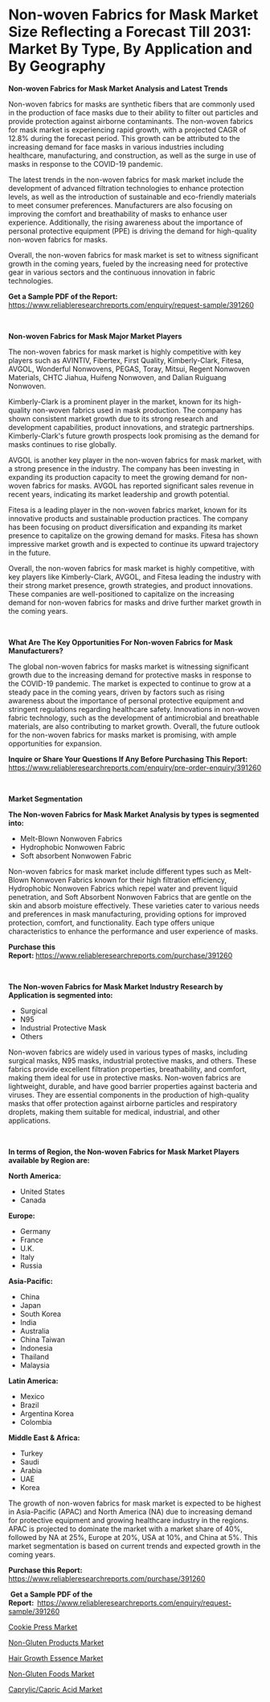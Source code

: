 <p><h1>Non-woven Fabrics for Mask Market Size Reflecting a Forecast Till 2031: Market By Type, By Application and By Geography</h1></p><p><strong>Non-woven Fabrics for Mask Market Analysis and Latest Trends</strong></p>
<p><p>Non-woven fabrics for masks are synthetic fibers that are commonly used in the production of face masks due to their ability to filter out particles and provide protection against airborne contaminants. The non-woven fabrics for mask market is experiencing rapid growth, with a projected CAGR of 12.8% during the forecast period. This growth can be attributed to the increasing demand for face masks in various industries including healthcare, manufacturing, and construction, as well as the surge in use of masks in response to the COVID-19 pandemic.</p><p>The latest trends in the non-woven fabrics for mask market include the development of advanced filtration technologies to enhance protection levels, as well as the introduction of sustainable and eco-friendly materials to meet consumer preferences. Manufacturers are also focusing on improving the comfort and breathability of masks to enhance user experience. Additionally, the rising awareness about the importance of personal protective equipment (PPE) is driving the demand for high-quality non-woven fabrics for masks.</p><p>Overall, the non-woven fabrics for mask market is set to witness significant growth in the coming years, fueled by the increasing need for protective gear in various sectors and the continuous innovation in fabric technologies.</p></p>
<p><strong>Get a Sample PDF of the Report:&nbsp;</strong> <a href="https://www.reliableresearchreports.com/enquiry/request-sample/391260">https://www.reliableresearchreports.com/enquiry/request-sample/391260</a></p>
<p>&nbsp;</p>
<p><strong>Non-woven Fabrics for Mask Major Market Players</strong></p>
<p><p>The non-woven fabrics for mask market is highly competitive with key players such as AVINTIV, Fibertex, First Quality, Kimberly-Clark, Fitesa, AVGOL, Wonderful Nonwovens, PEGAS, Toray, Mitsui, Regent Nonwoven Materials, CHTC Jiahua, Huifeng Nonwoven, and Dalian Ruiguang Nonwoven.</p><p>Kimberly-Clark is a prominent player in the market, known for its high-quality non-woven fabrics used in mask production. The company has shown consistent market growth due to its strong research and development capabilities, product innovations, and strategic partnerships. Kimberly-Clark's future growth prospects look promising as the demand for masks continues to rise globally.</p><p>AVGOL is another key player in the non-woven fabrics for mask market, with a strong presence in the industry. The company has been investing in expanding its production capacity to meet the growing demand for non-woven fabrics for masks. AVGOL has reported significant sales revenue in recent years, indicating its market leadership and growth potential.</p><p>Fitesa is a leading player in the non-woven fabrics market, known for its innovative products and sustainable production practices. The company has been focusing on product diversification and expanding its market presence to capitalize on the growing demand for masks. Fitesa has shown impressive market growth and is expected to continue its upward trajectory in the future.</p><p>Overall, the non-woven fabrics for mask market is highly competitive, with key players like Kimberly-Clark, AVGOL, and Fitesa leading the industry with their strong market presence, growth strategies, and product innovations. These companies are well-positioned to capitalize on the increasing demand for non-woven fabrics for masks and drive further market growth in the coming years.</p></p>
<p>&nbsp;</p>
<p><strong>What Are The Key Opportunities For Non-woven Fabrics for Mask Manufacturers?</strong></p>
<p><p>The global non-woven fabrics for masks market is witnessing significant growth due to the increasing demand for protective masks in response to the COVID-19 pandemic. The market is expected to continue to grow at a steady pace in the coming years, driven by factors such as rising awareness about the importance of personal protective equipment and stringent regulations regarding healthcare safety. Innovations in non-woven fabric technology, such as the development of antimicrobial and breathable materials, are also contributing to market growth. Overall, the future outlook for the non-woven fabrics for masks market is promising, with ample opportunities for expansion.</p></p>
<p><strong>Inquire or Share Your Questions If Any Before Purchasing This Report:</strong> <a href="https://www.reliableresearchreports.com/enquiry/pre-order-enquiry/391260">https://www.reliableresearchreports.com/enquiry/pre-order-enquiry/391260</a></p>
<p>&nbsp;</p>
<p><strong>Market Segmentation</strong></p>
<p><strong>The Non-woven Fabrics for Mask Market Analysis by types is segmented into:</strong></p>
<p><ul><li>Melt-Blown Nonwoven Fabrics</li><li>Hydrophobic Nonwowen Fabric</li><li>Soft absorbent Nonwowen Fabric</li></ul></p>
<p><p>Non-woven fabrics for mask market include different types such as Melt-Blown Nonwoven Fabrics known for their high filtration efficiency, Hydrophobic Nonwoven Fabrics which repel water and prevent liquid penetration, and Soft Absorbent Nonwoven Fabrics that are gentle on the skin and absorb moisture effectively. These varieties cater to various needs and preferences in mask manufacturing, providing options for improved protection, comfort, and functionality. Each type offers unique characteristics to enhance the performance and user experience of masks.</p></p>
<p><strong>Purchase this Report:&nbsp;</strong><a href="https://www.reliableresearchreports.com/purchase/391260">https://www.reliableresearchreports.com/purchase/391260</a></p>
<p>&nbsp;</p>
<p><strong>The Non-woven Fabrics for Mask Market Industry Research by Application is segmented into:</strong></p>
<p><ul><li>Surgical</li><li>N95</li><li>Industrial Protective Mask</li><li>Others</li></ul></p>
<p><p>Non-woven fabrics are widely used in various types of masks, including surgical masks, N95 masks, industrial protective masks, and others. These fabrics provide excellent filtration properties, breathability, and comfort, making them ideal for use in protective masks. Non-woven fabrics are lightweight, durable, and have good barrier properties against bacteria and viruses. They are essential components in the production of high-quality masks that offer protection against airborne particles and respiratory droplets, making them suitable for medical, industrial, and other applications.</p></p>
<p>&nbsp;</p>
<p><strong>In terms of Region, the Non-woven Fabrics for Mask Market Players available by Region are:</strong></p>
<p>
    <p> <strong> North America: </strong>
        <ul>
            <li>United States</li>
            <li>Canada</li>
        </ul>
        </p> 
    <p> <strong> Europe: </strong>
        <ul>
            <li>Germany</li>
            <li>France</li>
            <li>U.K.</li>
            <li>Italy</li>
            <li>Russia</li>
        </ul>
        </p> 
    <p> <strong> Asia-Pacific: </strong>
        <ul>
            <li>China</li>
            <li>Japan</li>
            <li>South Korea</li>
            <li>India</li>
            <li>Australia</li>
            <li>China Taiwan</li>
            <li>Indonesia</li>
            <li>Thailand</li>
            <li>Malaysia</li>
        </ul>
        </p> 
    <p> <strong> Latin America: </strong>
        <ul>
            <li>Mexico</li>
            <li>Brazil</li>
            <li>Argentina Korea</li>
            <li>Colombia</li>
        </ul>
        </p> 
    <p> <strong> Middle East & Africa: </strong>
        <ul>
            <li>Turkey</li>
            <li>Saudi</li>
            <li>Arabia</li>
            <li>UAE</li>
            <li>Korea</li>
        </ul>
    </p>
    </p>
<p><p>The growth of non-woven fabrics for mask market is expected to be highest in Asia-Pacific (APAC) and North America (NA) due to increasing demand for protective equipment and growing healthcare industry in the regions. APAC is projected to dominate the market with a market share of 40%, followed by NA at 25%, Europe at 20%, USA at 10%, and China at 5%. This market segmentation is based on current trends and expected growth in the coming years.</p></p>
<p><strong>Purchase this Report: </strong><a href="https://www.reliableresearchreports.com/purchase/391260">https://www.reliableresearchreports.com/purchase/391260</a></p>
<p>&nbsp;<strong>Get a Sample PDF of the Report:&nbsp;&nbsp;</strong><a href="https://www.reliableresearchreports.com/enquiry/request-sample/391260">https://www.reliableresearchreports.com/enquiry/request-sample/391260</a></p>
<p><strong></strong></p>
<p><p><a href="https://view.publitas.com/reportprime-1/cookie-press-market-provides-detailed-segmentation-of-this-market-based-on-type-application-and-region-and-forecast-for-the-period-from-2024-2031/">Cookie Press Market</a></p><p><a href="https://full-wildebeest-80b.notion.site/Insights-into-Non-Gluten-Products-Market-Size-Analysing-Market-Share-Trends-and-Growth-from-2024--adb382b669ff486bbacf3e73d80eea04">Non-Gluten Products Market</a></p><p><a href="https://view.publitas.com/reportprime-1/hair-growth-essence-market-research-report-reveals-the-latest-trends-and-opportunities-of-this-market-for-period-from-2024-2031/">Hair Growth Essence Market</a></p><p><a href="https://flame-sidecar-702.notion.site/Non-Gluten-Foods-Market-Size-Reflecting-a-Forecast-Till-2031-Market-By-Type-By-Application-and-By--0fbcedf47474424284402890b58ebb3d">Non-Gluten Foods Market</a></p><p><a href="https://pretty-mail-caf.notion.site/Insights-into-Caprylic-Capric-Acid-Market-Size-Analysing-Market-Share-Trends-and-Growth-from-2024-a7d0f3fbf06f4fdcb4aaf127ddca1474">Caprylic/Capric Acid Market</a></p></p>